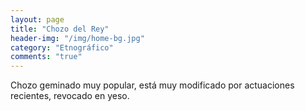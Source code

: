 ```yaml
---
layout: page
title: "Chozo del Rey"
header-img: "/img/home-bg.jpg"
category: "Etnográfico"
comments: "true"
---
```



Chozo geminado muy popular, está muy modificado por actuaciones recientes, revocado en yeso.





